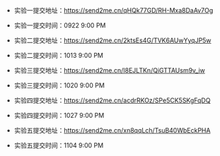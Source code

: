 - 实验一提交地址：https://send2me.cn/qHQk77GD/RH-Mxa8DaAv7Og
- 实验一提交时间：0922 9:00 PM


- 实验二提交地址：https://send2me.cn/2ktsEs4G/TVK6AUwYyqJP5w
- 实验二提交时间：1013 9:00 PM

- 实验三提交地址：https://send2me.cn/I8EJLTKn/QiGTTAUsm9v_iw
- 实验三提交时间：1020 9:00 PM

- 实验四提交地址：https://send2me.cn/acdrRKOz/SPe5CK5SKgFqDQ
- 实验四提交时间：1027 9:00 PM

- 实验五提交地址：https://send2me.cn/xn8qqLch/TsuB40WbEckPHA
- 实验五提交时间：1104 9:00 PM
